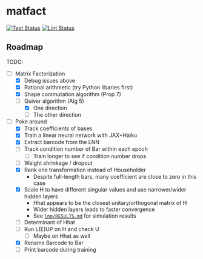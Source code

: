 # matfact
[![Test Status](https://github.com/nalzok/matfact/actions/workflows/pytest.yml/badge.svg)](https://github.com/nalzok/matfact/actions/workflows/pytest.yml)
[![Lint Status](https://github.com/nalzok/matfact/actions/workflows/black.yml/badge.svg)](https://github.com/nalzok/matfact/actions/workflows/black.yml)

## Roadmap

TODO:
+ [ ] Matrix Factorization
    + [X] Debug issues above
    + [X] Rational arithmetic (try Python libaries first)
    + [X] Shape commutation algorithm (Prop 7)
    + [ ] Quiver algorithm (Alg 5)
        + [X] One direction
        + [ ] The other direction
+ [ ] Poke around
    + [X] Track coefficients of bases
    + [X] Train a linear neural network with JAX+Haiku
    + [X] Extract barcode from the LNN
    + [ ] Track condition number of Bar within each epoch
        + [ ] Train longer to see if condition number drops
    + [ ] Weight shrinkage / dropout
    + [X] Rank one transformation instead of Householder
        + Despite full-length bars, many coefficient are close to zero in this case
    + [X] Scale H to have different singular values and use narrower/wider hidden layers
        + Hhat appears to be the closest unitary/orthogonal matrix of H
        + Wider hidden layers leads to faster convergence
        + See [`lnn/RESULTS.md`](https://github.com/nalzok/matfact/blob/main/lnn/RESULTS.md) for simulation results
    + [ ] Determinant of Hhat
    + [ ] Run L(E)UP on H and check U
        + [ ] Maybe on Hhat as well
    + [X] Rename Barcode to Bar
    + [ ] Print barcode during training
